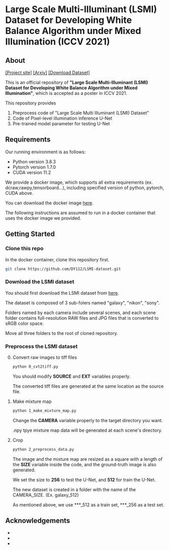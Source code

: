 # Large Scale Multi-Illuminant (LSMI) Dataset for Developing White Balance Algorithm under Mixed Illumination (ICCV 2021)

<!-- ABOUT THE PROJECT -->
## About
[[Project site]](https://dykim.ml/publication/lsmi/) [[Arxiv]]() [[Download Dataset]](https://www.kaggle.com/ciplab/datasets)

This is an official repository of **"Large Scale Multi-Illuminant (LSMI) Dataset for Developing White Balance Algorithm under Mixed Illumination"**, which is accepted as a poster in ICCV 2021.

This repository provides  
1. Preprocess code of "Large Scale Multi Illuminant (LSMI) Dataset"
2. Code of Pixel-level illumination inference U-Net
3. Pre-trained model parameter for testing U-Net

## Requirements
Our running environment is as follows:

- Python version 3.8.3
- Pytorch version 1.7.0
- CUDA version 11.2

We provide a docker image, which supports all extra requirements (ex. dcraw,rawpy,tensorboard...), including specified version of python, pytorch, CUDA above.

You can download the docker image [here](https://hub.docker.com/r/dongyoung95/torch1.7_lsmi).

The following instructions are assumed to run in a docker container that uses the docker image we provided.

<!-- GETTING STARTED -->
## Getting Started
### Clone this repo
In the docker container, clone this repository first.

```sh
git clone https://github.com/DY112/LSMI-dataset.git
```

### Download the LSMI dataset
You should first download the LSMI dataset from [here](https://www.kaggle.com/ciplab/datasets).

The dataset is composed of 3 sub-folers named "galaxy", "nikon", "sony".

Folders named by each camera include several scenes, and each scene folder contains full-resolution RAW files and JPG files that is converted to sRGB color space.

Move all three folders to the root of cloned repository.

### Preprocess the LSMI dataset

0. Convert raw images to tiff files
   ```sh
   python 0_cvt2tiff.py
   ```
   You should modify **SOURCE** and **EXT** variables properly.

   The converted tiff files are generated at the same location as the source file.

1. Make mixture map
   ```sh
   python 1_make_mixture_map.py
   ```
   Change the **CAMERA** variable properly to the target directory you want.
   
   .npy tpye mixture map data will be generated at each scene's directory.

2. Crop
   ```sh
   python 2_preprocess_data.py
   ```

   The image and the mixture map are resized as a square with a length of the **SIZE** variable inside the code, and the ground-truth image is also generated.

   We set the size to **256** to test the U-Net, and **512** for train the U-Net.

   The new dataset is created in a folder with the name of the CAMERA_SIZE. (Ex. galaxy_512)

   As mentioned above, we use \*\*\*_512 as a train set, \*\*\*_256 as a test set.







<!-- ACKNOWLEDGEMENTS -->
## Acknowledgements

* []()
* []()
* []()


